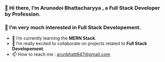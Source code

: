  ### 👋 Hi there, I’m **Arunodoi Bhattacharyya** , a **Full Stack Developer** by Profession.
 ### 👀 I’m very much interested in **Full Stack Developement**.
- 🌱 I’m currently learning the **MERN Stack**.
- 💞️ I’m really excited to collaborate on projects related to **Full Stack Developement**.
- 📫 How to reach me : arunbhatt647@gmail.com

<!---
Arunodoi/Arunodoi is a ✨ special ✨ repository because its `README.md` (this file) appears on your GitHub profile.
You can click the Preview link to take a look at your changes.
--->
